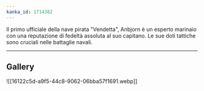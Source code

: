 ```yaml
---
kanka_id: 1714382
---
```


Il primo ufficiale della nave pirata "Vendetta", Anbjorn è un esperto
marinaio con una reputazione di fedeltà assoluta al suo capitano. Le sue
doti tattiche sono cruciali nelle battaglie navali.

***
## Gallery
![[16122c5d-a9f5-44c8-9062-06bba57f1691.webp]]